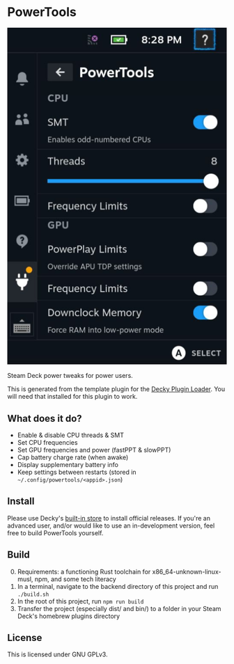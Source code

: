 # PowerTools

![plugin_demo](./assets/ui.png)

Steam Deck power tweaks for power users.

This is generated from the template plugin for the [Decky Plugin Loader](https://github.com/SteamDeckHomebrew/decky-loader).
You will need that installed for this plugin to work.

## What does it do?

- Enable & disable CPU threads & SMT
- Set CPU frequencies
- Set GPU frequencies and power (fastPPT & slowPPT)
- Cap battery charge rate (when awake)
- Display supplementary battery info
- Keep settings between restarts (stored in `~/.config/powertools/<appid>.json`)

## Install

Please use Decky's [built-in store](https://beta.deckbrew.xyz/) to install official releases.
If you're an advanced user, and/or would like to use an in-development version, feel free to build PowerTools yourself.

## Build

0. Requirements: a functioning Rust toolchain for x86_64-unknown-linux-musl, npm, and some tech literacy
1. In a terminal, navigate to the backend directory of this project and run `./build.sh`
2. In the root of this project, run `npm run build`
3. Transfer the project (especially dist/ and bin/) to a folder in your Steam Deck's homebrew plugins directory

## License

This is licensed under GNU GPLv3.
